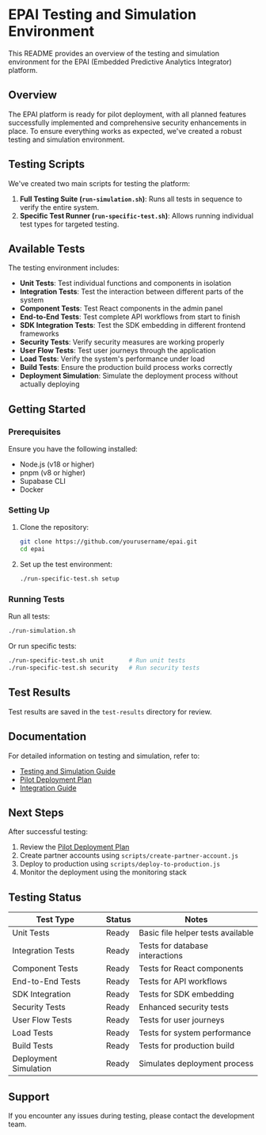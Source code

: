 # EPAI Testing and Simulation Environment

This README provides an overview of the testing and simulation environment for the EPAI (Embedded Predictive Analytics Integrator) platform.

## Overview

The EPAI platform is ready for pilot deployment, with all planned features successfully implemented and comprehensive security enhancements in place. To ensure everything works as expected, we've created a robust testing and simulation environment.

## Testing Scripts

We've created two main scripts for testing the platform:

1. **Full Testing Suite (`run-simulation.sh`)**: Runs all tests in sequence to verify the entire system.
2. **Specific Test Runner (`run-specific-test.sh`)**: Allows running individual test types for targeted testing.

## Available Tests

The testing environment includes:

- **Unit Tests**: Test individual functions and components in isolation
- **Integration Tests**: Test the interaction between different parts of the system
- **Component Tests**: Test React components in the admin panel
- **End-to-End Tests**: Test complete API workflows from start to finish
- **SDK Integration Tests**: Test the SDK embedding in different frontend frameworks
- **Security Tests**: Verify security measures are working properly
- **User Flow Tests**: Test user journeys through the application
- **Load Tests**: Verify the system's performance under load
- **Build Tests**: Ensure the production build process works correctly
- **Deployment Simulation**: Simulate the deployment process without actually deploying

## Getting Started

### Prerequisites

Ensure you have the following installed:
- Node.js (v18 or higher)
- pnpm (v8 or higher)
- Supabase CLI
- Docker

### Setting Up

1. Clone the repository:
   ```bash
   git clone https://github.com/yourusername/epai.git
   cd epai
   ```

2. Set up the test environment:
   ```bash
   ./run-specific-test.sh setup
   ```

### Running Tests

Run all tests:
```bash
./run-simulation.sh
```

Or run specific tests:
```bash
./run-specific-test.sh unit       # Run unit tests
./run-specific-test.sh security   # Run security tests
```

## Test Results

Test results are saved in the `test-results` directory for review.

## Documentation

For detailed information on testing and simulation, refer to:
- [Testing and Simulation Guide](docs/testing-and-simulation-guide.md)
- [Pilot Deployment Plan](docs/pilot-deployment-plan.md)
- [Integration Guide](docs/integration-guide.md)

## Next Steps

After successful testing:

1. Review the [Pilot Deployment Plan](docs/pilot-deployment-plan.md)
2. Create partner accounts using `scripts/create-partner-account.js`
3. Deploy to production using `scripts/deploy-to-production.js`
4. Monitor the deployment using the monitoring stack

## Testing Status

| Test Type | Status | Notes |
|-----------|--------|-------|
| Unit Tests | Ready | Basic file helper tests available |
| Integration Tests | Ready | Tests for database interactions |
| Component Tests | Ready | Tests for React components |
| End-to-End Tests | Ready | Tests for API workflows |
| SDK Integration | Ready | Tests for SDK embedding |
| Security Tests | Ready | Enhanced security tests |
| User Flow Tests | Ready | Tests for user journeys |
| Load Tests | Ready | Tests for system performance |
| Build Tests | Ready | Tests for production build |
| Deployment Simulation | Ready | Simulates deployment process |

## Support

If you encounter any issues during testing, please contact the development team. 